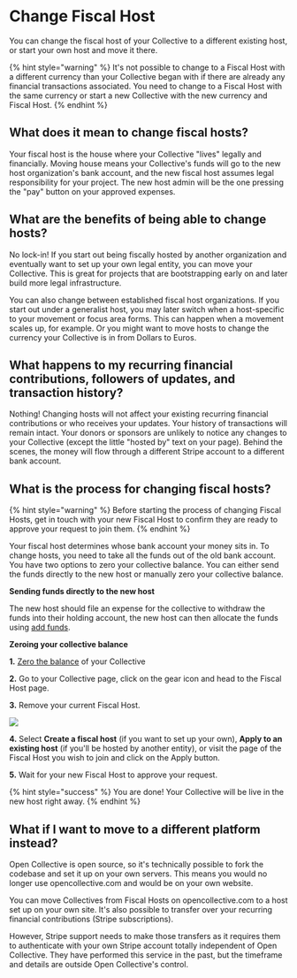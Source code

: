 # Change Fiscal Host

You can change the fiscal host of your Collective to a different existing host, or start your own host and move it there.

{% hint style="warning" %}
It's not possible to change to a Fiscal Host with a different currency than your Collective began with if there are already any financial transactions associated. You need to change to a Fiscal Host with the same currency or start a new Collective with the new currency and Fiscal Host.
{% endhint %}

## What does it mean to change fiscal hosts?

Your fiscal host is the house where your Collective "lives" legally and financially. Moving house means your Collective's funds will go to the new host organization's bank account, and the new fiscal host assumes legal responsibility for your project. The new host admin will be the one pressing the "pay" button on your approved expenses.

## What are the benefits of being able to change hosts?

No lock-in! If you start out being fiscally hosted by another organization and eventually want to set up your own legal entity, you can move your Collective. This is great for projects that are bootstrapping early on and later build more legal infrastructure.

You can also change between established fiscal host organizations. If you start out under a generalist host, you may later switch when a host-specific to your movement or focus area forms. This can happen when a movement scales up, for example. Or you might want to move hosts to change the currency your Collective is in from Dollars to Euros.

## What happens to my recurring financial contributions, followers of updates, and transaction history?

Nothing! Changing hosts will not affect your existing recurring financial contributions or who receives your updates. Your history of transactions will remain intact. Your donors or sponsors are unlikely to notice any changes to your Collective (except the little "hosted by" text on your page). Behind the scenes, the money will flow through a different Stripe account to a different bank account.

## What is the process for changing fiscal hosts?

{% hint style="warning" %}
Before starting the process of changing Fiscal Hosts, get in touch with your new Fiscal Host to confirm they are ready to approve your request to join them.
{% endhint %}

Your fiscal host determines whose bank account your money sits in. To change hosts, you need to take all the funds out of the old bank account. You have two options to zero your collective balance. You can either send the funds directly to the new host or manually zero your collective balance.&#x20;

**Sending funds directly to the new host**

The new host should file an expense for the collective to withdraw the funds into their holding account, the new host can then allocate the funds using [add funds](../fiscal-hosts/receiving-money/add-funds-manually.md).&#x20;



**Zeroing your collective balance**&#x20;

**1.** [Zero the balance](collective-settings/zero-collective-balance.md) of your Collective

**2.** Go to your Collective page, click on the gear icon and head to the Fiscal Host page.

**3.** Remove your current Fiscal Host.

![](../.gitbook/assets/collectives\_change-a-fiscal-host.png)

**4.** Select **Create a fiscal host** (if you want to set up your own), **Apply to an existing host** (if you'll be hosted by another entity), or visit the page of the Fiscal Host you wish to join and click on the Apply button.

**5.** Wait for your new Fiscal Host to approve your request.

{% hint style="success" %}
You are done! Your Collective will be live in the new host right away.
{% endhint %}

## What if I want to move to a different platform instead?

Open Collective is open source, so it's technically possible to fork the codebase and set it up on your own servers. This means you would no longer use opencollective.com and would be on your own website.

You can move Collectives from Fiscal Hosts on opencollective.com to a host set up on your own site. It's also possible to transfer over your recurring financial contributions (Stripe subscriptions).

However, Stripe support needs to make those transfers as it requires them to authenticate with your own Stripe account totally independent of Open Collective. They have performed this service in the past, but the timeframe and details are outside Open Collective's control.
